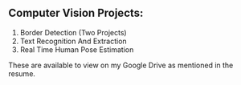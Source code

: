 ## Computer Vision Projects: 
1) Border Detection (Two Projects)
2) Text Recognition And Extraction
3) Real Time Human Pose Estimation

These are available to view on my Google Drive as mentioned in the resume.
